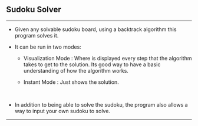 ## Sudoku Solver
---
  * Given any solvable sudoku board, using a backtrack algorithm this program solves it.

  * It can be run in two modes:
    
    * Visualization Mode : Where is displayed every step that the algorithm takes to get to the solution. Its good way to have a basic understanding of how the algorithm works.

    * Instant Mode : Just shows the solution.
<br>  

  * In addition to being able to solve the sudoku, the program also allows a way to input your own sudoku to solve.
  ---